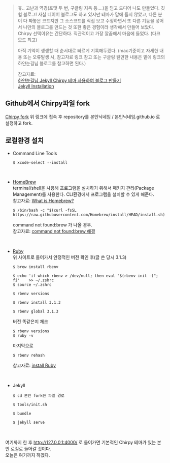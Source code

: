 ﻿> 휴.. 고난과 역경(포맷 두 번, 구글링 지옥 등....)을 딛고 드디어 나도 만들었다. 깃헙 블로그! 사실 네이버 블로그도 하고 있지만 테마가 맘에 들지 않았고, 다른 분이 다 짜놓은 코드지만 그 소스코드를 직접 보고 수정하면서 또 다른 기능을 넣어서 나만의 블로그를 만드는 것 또한 좋은 경험이라 생각해서 만들어 보았다. Chirpy 선택이유는 간단하다. 직관적이고 가장 깔끔해서 마음에 들었다. (다크 모드 최고) 
> 
> 아직 기억이 생생할 때 순서대로 빠르게 기록해두겠다.
> (mac기준이고 자세한 내용 또는 오류발생 시, 참고자료 링크 참고 또는 구글링 웬만한 내용은 밑에 링크의 하얀눈길님 블로그를 참고하면 된다.)
> 
> 참고자료:  
> [하얀눈길님 Jekyll Chirpy 테마 사용하여 블로그 만들기](https://www.irgroup.org/posts/jekyll-chirpy/)  
>[Jekyll Installation](https://jekyllrb.com/docs/installation/)

## Github에서 Chirpy파일 fork
[Chirpy fork](https://github.com/cotes2020/jekyll-theme-chirpy/fork)
위 링크에 접속 후 repository를 본인닉네임 / 본인닉네임.github.io
로 설정하고 fork.



## 로컬환경 설치

- Command Line Tools
	```console
	$ xcode-select --install
	```
<br>

- [HomeBrew](https://brew.sh/index_ko)  
terminal/shell을 사용해 프로그램을 설치하기 위해서 패키지 관리(Package Management)를 사용한다. CLI환경에서 프로그램을 설치할 수 있게 해준다.  
참고자료: [What is Homebrew?](https://melonicedlatte.com/2022/06/27/230000.html)

    ```console
    $ /bin/bash -c "$(curl -fsSL https://raw.githubusercontent.com/Homebrew/install/HEAD/install.sh)"
  ```
	
	 command not found:brew 가 나올 경우.  
	참고자료: [command not found:brew 해결](https://kangyb.tistory.com/24)  
<br>

- [Ruby](https://www.ruby-lang.org/en/downloads/)  
	위 사이트로 들어가서 안정적인 버전 확인 후(글 쓴 당시 3.1.3)
	```console
	$ brew install rbenv
	```
	```console
	$ echo 'if which rbenv > /dev/null; then eval "$(rbenv init -)"; fi' 	>> ~/.zshrc
	$ source ~/.zshrc
	```

	```console
	$ rbenv versions
	```
	
	```console
	$ rbenv install 3.1.3
	```
	```console
	$ rbenv global 3.1.3
	```

	버전 똑같은지 체크
	```console
	$ rbenv versions
	$ ruby -v
	```
	마지막으로
	```console
	$ rbenv rehash
	```

	참고자료: [install Ruby](https://lamarr.dev/jekyll/2020/03/03/01.html)

<br>

- Jekyll
	```console
	$ cd 본인 fork한 파일 경로
	```
	```console
	$ tools/init.sh
	```
	```console
	$ bundle
	```
	```console
	$ jekyll serve
	```

<br>

여기까지 한 후 http://127.0.0.1:4000/ 로 들어가면 기본적인 Chirpy 테마가 있는 본인 로컬로 들어갈 것이다.  
오늘은 여기까지 하겠다.
